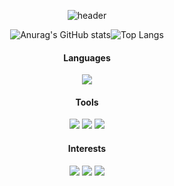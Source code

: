 <div align="center">
  
![header](https://capsule-render.vercel.app/api?type=Waving&color=timeGradient&height=160&section=header&text=Welcome!&animation=fadeIn&fontSize=45&fontAlignY=28&desc=LURKS02's%20Profile&descAlign=50&descAlignY=45&descSize=11)
  
![Anurag's GitHub stats](https://github-readme-stats.vercel.app/api?username=LURKS02&include_all_commits=true&show_icons=true&theme=dracula)![Top Langs](https://github-readme-stats.vercel.app/api/top-langs/?username=LURKS02&hide_title=true&layout=demo&langs_count=4&hide_border=true&theme=default)
  
#### Languages
<img src="https://img.shields.io/badge/Swift-B7C8D5?style=for-the-badge&logo=Swift&logoColor=white">
  
#### Tools
<img src="https://img.shields.io/badge/Figma-EBD6CE?style=for-the-badge&logo=Figma&logoColor=white">  <img src="https://img.shields.io/badge/Adobe Photoshop-ACCDEE?style=for-the-badge&logo=Adobe Photoshop&logoColor=white"> <img src="https://img.shields.io/badge/Github-D5D5D5?style=for-the-badge&logo=Github&logoColor=white">
  
#### Interests
<img src="https://img.shields.io/badge/Instagram-F3CFDC?style=for-the-badge&logo=Instagram&logoColor=white"> <img src="https://img.shields.io/badge/Steam-CBCBD8?style=for-the-badge&logo=Steam&logoColor=white"> <img src="https://img.shields.io/badge/Nintendo Switch-F6C4BD?style=for-the-badge&logo=Nintendo Switch&logoColor=white">

  <br>
</div>
